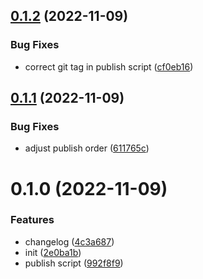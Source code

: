 ## [0.1.2](https://github.com/GODLiangCY/reminder/compare/0.1.1...0.1.2) (2022-11-09)


### Bug Fixes

* correct git tag in publish script ([cf0eb16](https://github.com/GODLiangCY/reminder/commit/cf0eb16a49a00f08ba6021c67edb11e51d009e73))



## [0.1.1](https://github.com/GODLiangCY/reminder/compare/0.1.0...0.1.1) (2022-11-09)


### Bug Fixes

* adjust publish order ([611765c](https://github.com/GODLiangCY/reminder/commit/611765cb3519ff59ea017f9a2caa2d916785a7ae))



# 0.1.0 (2022-11-09)


### Features

* changelog ([4c3a687](https://github.com/GODLiangCY/reminder/commit/4c3a687476e28be47e70f97b04961a70ad3160ad))
* init ([2e0ba1b](https://github.com/GODLiangCY/reminder/commit/2e0ba1b0e3540f3155e41ddf29eabac91d140bd8))
* publish script ([992f8f9](https://github.com/GODLiangCY/reminder/commit/992f8f9d552a4e506bdc232b99865006a9f68945))



